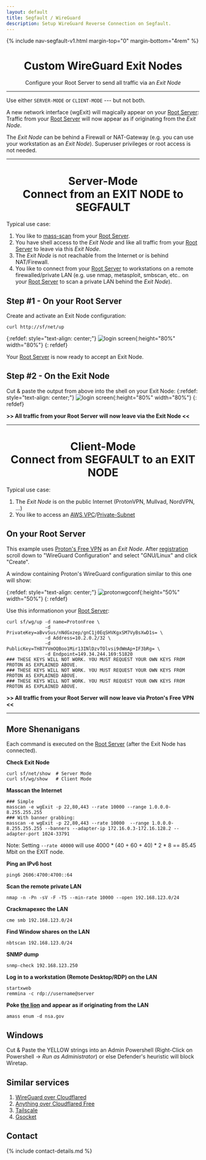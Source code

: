 ```yaml
---
layout: default
title: Segfault / WireGuard
description: Setup WireGuard Reverse Connection on Segfault.
---
```


<!-- Begin of ugly CSS navigation styling hack -->
<style>a[href$="/wireguard/"] { font-weight: bold; }</style>
<!-- End of ugly CSS navigation styling hack -->

{% include nav-segfault-v1.html margin-top="0" margin-bottom="4rem" %}

<div style="text-align:center">
    <h1>Custom WireGuard Exit Nodes</h1>
    <p>Configure your Root Server to send all traffic via an <I>Exit Node</I></p>
</div>

---
Use either `SERVER-MODE` or `CLIENT-MODE` --- but not both.

A new network interface (wgExit) will magically appear on your [Root Server](../): Traffic from your [Root Server](../) will now appear as if originating from the *Exit Node*.

The *Exit Node* can be behind a Firewall or NAT-Gateway (e.g. you can use your workstation as an *Exit Node*). Superuser privileges or root access is not needed.

---
<div style="text-align:center">
<h1>Server-Mode<BR>
Connect from an EXIT NODE to SEGFAULT</h1>
</div>

Typical use case:  
1. You like to [mass-scan](../faq/#scan) from your [Root Server](../).
1. You have shell access to the *Exit Node* and like all traffic from your [Root Server](../) to leave via this *Exit Node*.
1. The *Exit Node* is not reachable from the Internet or is behind NAT/Firewall.
1. You like to connect from your [Root Server](../) to workstations on a remote firewalled/private LAN (e.g. use nmap, metasploit, smbscan, etc.. on your [Root Server](../) to scan a private LAN behind the *Exit Node*).

## Step #1 - On your Root Server

Create and activate an Exit Node configuration:

```shell
curl http://sf/net/up
```

{:refdef: style="text-align: center;"}
![login screen](wg-up2.png){:height="80%" width="80%"}
{: refdef}

Your [Root Server](../) is now ready to accept an Exit Node.

## Step #2 - On the Exit Node

Cut & paste the output from above into the shell on your Exit Node:
{:refdef: style="text-align: center;"}
![login screen](sfwg.png){:height="80%" width="80%"}
{: refdef}

**>> All traffic from your Root Server will now leave via the Exit Node <<**

---
<div style="text-align:center">
<h1>Client-Mode<BR>
Connect from SEGFAULT to an EXIT NODE</h1>
</div>

Typical use case:  
1. The *Exit Node* is on the public Internet (ProtonVPN, Mullvad, NordVPN, ...)
1. You like to access an [AWS VPC](https://www.procustodibus.com/blog/2021/02/wireguard-with-aws-private-subnets/)/[Private-Subnet](https://docs.aws.amazon.com/vpc/latest/userguide/vpc-example-private-subnets-nat.html)

## On your Root Server

This example uses [Proton's Free VPN](https://account.protonvpn.com/signup?plan=free) as an *Exit Node*. After
[registration](https://account.protonvpn.com/signup?plan=free) scroll down to "WireGuard Configuration" and select "GNU/Linux" and click "Create".

A window containing Proton's WireGuard configuration similar to this one will show:

{:refdef: style="text-align: center;"}
![protonwgconf](protonwgconf.png){:height="50%" width="50%"}
{: refdef}

Use this informationon your [Root Server](../):

```shell
curl sf/wg/up -d name=ProtonFree \
              -d PrivateKey=aBvvSus/nNdGxzep/gnC1j0EqSHVKgxSM7VyBsXwD1s= \
              -d Address=10.2.0.2/32 \
              -d PublicKey=TH87YVmOQBoo1Mir13INlDzvTOlvsi9dWmAp+IF3bRg= \
              -d Endpoint=149.34.244.169:51820
### THESE KEYS WILL NOT WORK. YOU MUST REQUEST YOUR OWN KEYS FROM PROTON AS EXPLAINED ABOVE.
### THESE KEYS WILL NOT WORK. YOU MUST REQUEST YOUR OWN KEYS FROM PROTON AS EXPLAINED ABOVE.
### THESE KEYS WILL NOT WORK. YOU MUST REQUEST YOUR OWN KEYS FROM PROTON AS EXPLAINED ABOVE.
```

**>> All traffic from your Root Server will now leave via Proton's Free VPN <<**

---
## More Shenanigans

Each command is executed on the [Root Server](../) (after the Exit Node has connected).

__Check Exit Node__

```
curl sf/net/show  # Server Mode
curl sf/wg/show   # Client Mode
```

__Masscan the Internet__

```
### Simple
masscan -e wgExit -p 22,80,443 --rate 10000 --range 1.0.0.0-8.255.255.255
### With banner grabbing:
masscan -e wgExit -p 22,80,443 --rate 10000  --range 1.0.0.0-8.255.255.255 --banners --adapter-ip 172.16.0.3-172.16.128.2 --adapter-port 1024-33791
```

Note: Setting `--rate 40000` will use 4000 * (40 + 60 + 40) * 2 * 8 == 85.45 Mbit on the EXIT node.

__Ping an IPv6 host__

```
ping6 2606:4700:4700::64
```

__Scan the remote private LAN__

```
nmap -n -Pn -sV -F -T5 --min-rate 10000 --open 192.168.123.0/24
```

__Crackmapexec the LAN__

```
cme smb 192.168.123.0/24
```

__Find Window shares on the LAN__

```
nbtscan 192.168.123.0/24
```

__SNMP dump__

```
snmp-check 192.168.123.250
```

__Log in to a workstation (Remote Desktop/RDP) on the LAN__

```
startxweb
remmina -c rdp://username@server
```

__Poke [the lion](police-cars-police-chase.gif) and appear as if originating from the LAN__

```
amass enum -d nsa.gov
```

<!-- __...and other [Hacks, Tips and Tricks](tricks.html).__ -->

## Windows

Cut & Paste the YELLOW strings into an Admin Powershell (Right-Click on Powershell -> _Run as Administrator_) or else Defender's heuristic will block Wiretap. 

## Similar services

1. [WireGuard over Cloudflared](https://iq.thc.org/wireguard-into-a-private-lan-via-cloudflare-tunnels)
1. [Anything over Cloudflared Free](https://iq.thc.org/tunnel-via-cloudflare-to-any-tcp-service)
1. [Tailscale](https://tailscale.com/)
1. [Gsocket](https://www.gsocket.io)

## Contact

{% include contact-details.md %}
